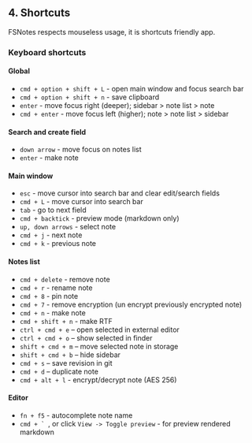 ## 4. Shortcuts

FSNotes respects mouseless usage, it is shortcuts friendly app.

### Keyboard shortcuts

#### Global

- `cmd + option + shift + L` - open main window and focus search bar
- `cmd + option + shift + n` - save clipboard
- `enter` - move focus right (deeper); sidebar > note list > note
- `cmd + enter` - move focus left (higher); note > note list > sidebar

#### Search and create field

- `down arrow` - move focus on notes list
- `enter` - make note

#### Main window

- `esc` - move cursor into search bar and clear edit/search fields
- `cmd + L` - move cursor into search bar
- `tab` - go to next field
- `cmd + backtick` - preview mode (markdown only)
- `up, down arrows` - select note
- `cmd + j` - next note
- `cmd + k` - previous note

#### Notes list

- `cmd + delete` - remove note
- `cmd + r` - rename note
- `cmd + 8` - pin note
- `cmd + 7` - remove encryption (un encrypt previously encrypted note)
- `cmd + n` - make note
- `cmd + shift + n` - make RTF
- `ctrl + cmd + e` – open selected in external editor
- `ctrl + cmd + o` – show selected in finder
- `shift + cmd + m` – move selected note in storage
- `shift + cmd + b` – hide sidebar
- `cmd + s` – save revision in git
- `cmd + d` – duplicate note
- `cmd + alt + l` - encrypt/decrypt note (AES 256)

#### Editor

- `fn + f5` - autocomplete note name
- ``cmd + ` ``, or click `View -> Toggle preview` - for preview rendered markdown


